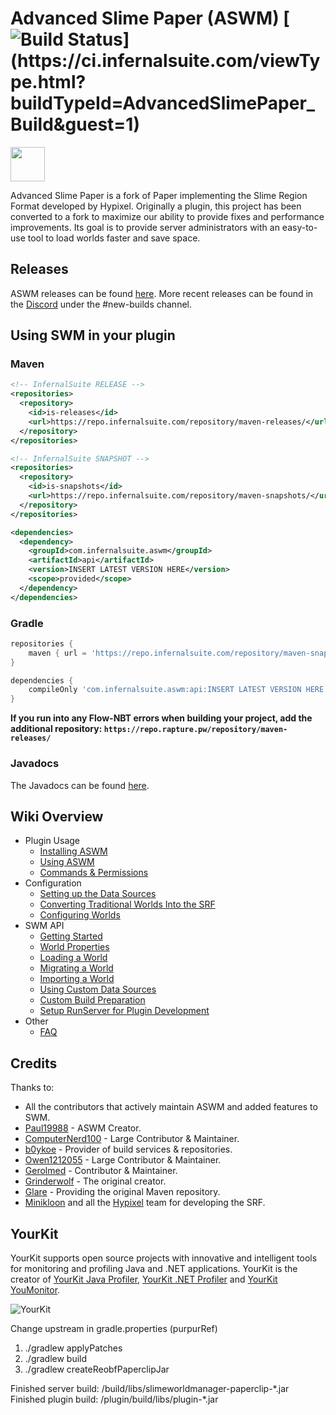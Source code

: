 # Advanced Slime Paper (ASWM) [![Build Status](https://ci.infernalsuite.com/app/rest/builds/buildType:(id:AdvancedSlimePaper_Build)/statusIcon)](https://ci.infernalsuite.com/viewType.html?buildTypeId=AdvancedSlimePaper_Build&guest=1)

[<img src="https://assets-global.website-files.com/6257adef93867e50d84d30e2/636e0b5061df29d55a92d945_full_logo_blurple_RGB.svg" alt="" height="55" />](https://discord.gg/YevvsMa)


Advanced Slime Paper is a fork of Paper implementing the Slime Region Format developed by Hypixel. Originally a plugin, this project has been converted to a
fork to maximize our ability to provide fixes and performance improvements.
Its goal is to provide server administrators with an easy-to-use tool to load worlds faster and save space.

## Releases

ASWM releases can be found [here](https://github.com/InfernalSuite/AdvancedSlimePaper/releases). More recent
releases can be found in the [Discord](https://discord.gg/YevvsMa) under the #new-builds channel.

## Using SWM in your plugin

### Maven
```xml
<!-- InfernalSuite RELEASE -->
<repositories>
  <repository>
    <id>is-releases</id>
    <url>https://repo.infernalsuite.com/repository/maven-releases/</url>
  </repository>
</repositories>

<!-- InfernalSuite SNAPSHOT -->
<repositories>
  <repository>
    <id>is-snapshots</id>
    <url>https://repo.infernalsuite.com/repository/maven-snapshots/</url>
  </repository>
</repositories>
```

```xml
<dependencies>
  <dependency>
    <groupId>com.infernalsuite.aswm</groupId>
    <artifactId>api</artifactId>
    <version>INSERT LATEST VERSION HERE</version>
    <scope>provided</scope>
  </dependency>
</dependencies>
```

### Gradle
```groovy
repositories {
    maven { url = 'https://repo.infernalsuite.com/repository/maven-snapshots/' }
}

dependencies {
    compileOnly 'com.infernalsuite.aswm:api:INSERT LATEST VERSION HERE'
}
```

**If you run into any Flow-NBT errors when building your project, add the additional repository: `https://repo.rapture.pw/repository/maven-releases/`**

### Javadocs

The Javadocs can be found [here](https://grinderwolf.github.io/Slime-World-Manager/apidocs/).

## Wiki Overview
* Plugin Usage
   * [Installing ASWM](.docs/usage/install.md)
   * [Using ASWM](.docs/usage/using.md)
   * [Commands & Permissions](.docs/usage/commands-and-permissions.md)
* Configuration
   * [Setting up the Data Sources](.docs/config/setup-data-sources.md)
   * [Converting Traditional Worlds Into the SRF](.docs/config/convert-world-to-srf.md)
   * [Configuring Worlds](.docs/config/configure-world.md)
* SWM API
   * [Getting Started](.docs/api/setup-dev.md)
   * [World Properties](.docs/api/properties.md)
   * [Loading a World](.docs/api/load-world.md)
   * [Migrating a World](.docs/api/migrate-world.md)
   * [Importing a World](.docs/api/import-world.md)
   * [Using Custom Data Sources](.docs/api/use-data-source.md)
   * [Custom Build Preparation](.docs/api/custom-build-preparation.md)
   * [Setup RunServer for Plugin Development](.docs/api/setup-a-devserver.md)
* Other
   * [FAQ](.docs/other/faq.md)

## Credits

Thanks to:
* All the contributors that actively maintain ASWM and added features to SWM.
* [Paul19988](https://github.com/Paul19988) - ASWM Creator.
* [ComputerNerd100](https://github.com/ComputerNerd100) - Large Contributor & Maintainer.
* [b0ykoe](https://github.com/b0ykoe) - Provider of build services & repositories.
* [Owen1212055](https://github.com/Owen1212055) - Large Contributor & Maintainer.
* [Gerolmed](https://github.com/Gerolmed) - Contributor & Maintainer.
* [Grinderwolf](https://github.com/Grinderwolf) - The original creator.
* [Glare](https://glaremasters.me) - Providing the original Maven repository.
* [Minikloon](https://twitter.com/Minikloon) and all the [Hypixel](https://twitter.com/HypixelNetwork) team for developing the SRF.

## YourKit

YourKit supports open source projects with innovative and intelligent tools for monitoring and profiling Java and .NET applications. YourKit is the creator of [YourKit Java Profiler](https://www.yourkit.com/java/profiler/), [YourKit .NET Profiler](https://www.yourkit.com/.net/profiler/) and [YourKit YouMonitor](https://www.yourkit.com/youmonitor/).

![YourKit](https://www.yourkit.com/images/yklogo.png)

Change upstream in gradle.properties (purpurRef)
1. ./gradlew applyPatches
2. ./gradlew build
3. ./gradlew createReobfPaperclipJar

Finished server build: /build/libs/slimeworldmanager-paperclip-\*.jar
Finished plugin build: /plugin/build/libs/plugin-\*.jar

